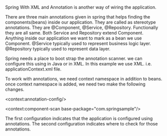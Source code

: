 Spring With XML and Annotation is another way of wiring the application.

There are three main annotations given in spring that helps finding the components(beans)  inside our application. They are called as stereotype annotations. They are @Component, @Service, @Repository. Functionally they are all same. Both Service and Repository extend Component. Anything inside our application we want to mark as a bean we use Component. @Service typically used to represent business logic layer. @Repository typically used to represent data layer.

Spring needs a place to boot strap the annotation scanner. we can configure this using in Java or in XML. In this example we use XML. i.e. applicationContext.xml file. 

To work with annotations, we need context namespace in addition to beans. once context namespace is added, we need two make the following changes.

&lt;context:annotation-config/&gt; 

&lt;context:component-scan base-package="com.springsample"/&gt;

The first configuration indicates that the application is configured using annotations.
The second configuration indicates where to check for those annotations.
